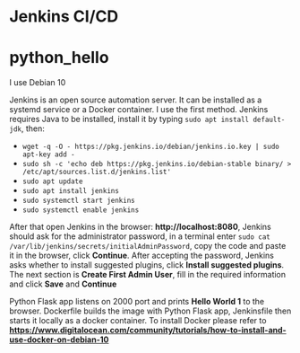 # Jenkins CI/CD
# python_hello

I use Debian 10

Jenkins is an open source automation server. It can be installed as a systemd service or a Docker container. I use the first method. Jenkins requires Java to be installed, install it by typing `sudo apt install default-jdk`, then:<br />
- `wget -q -O - https://pkg.jenkins.io/debian/jenkins.io.key | sudo apt-key add -`<br />
- `sudo sh -c 'echo deb https://pkg.jenkins.io/debian-stable binary/ > /etc/apt/sources.list.d/jenkins.list'`<br />
- `sudo apt update`<br />
- `sudo apt install jenkins`<br />
- `sudo systemctl start jenkins`<br />
- `sudo systemctl enable jenkins`<br />

After that open Jenkins in the browser: **http://localhost:8080**, Jenkins should ask for the administrator password, in a terminal enter `sudo cat /var/lib/jenkins/secrets/initialAdminPassword`, copy the code and paste it in the browser, click **Continue**. After accepting the password, Jenkins asks whether to install suggested plugins, click **Install suggested plugins**. The next section is **Create First Admin User**, fill in the required information and click **Save** and **Continue**<br />

Python Flask app listens on 2000 port and prints **Hello World 1** to the browser. Dockerfile builds the image with Python Flask app, Jenkinsfile then starts it locally as a docker container. To install Docker please refer to **https://www.digitalocean.com/community/tutorials/how-to-install-and-use-docker-on-debian-10**
